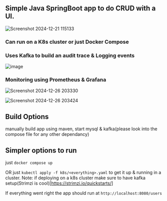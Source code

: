 ## Simple Java SpringBoot app to do CRUD with a UI.
![Screenshot 2024-12-21 115133](https://github.com/user-attachments/assets/4d7dfcf1-4a1d-470f-afc5-d092b2f7faa0)

### Can run on a K8s cluster or just Docker Compose

### Uses Kafka to build an audit trace & Logging events
![image](https://github.com/user-attachments/assets/0f23b5b3-a429-4012-8a49-0b9b3c459ec3)


### Monitoring using Prometheus & Grafana
![Screenshot 2024-12-26 203330](https://github.com/user-attachments/assets/5942202b-b340-4688-a1e5-b8041c9342a8)

![Screenshot 2024-12-26 203424](https://github.com/user-attachments/assets/a56ebd44-9cb7-4514-a0fe-3d4fdc93c662)


## Build Options
manually build app using maven, start mysql & kafka(please look into the compose file for any other dependancy)  

## Simpler options to run
just `docker compose up`  

OR just `kubectl apply -f k8s/<everything>.yaml` to get it up & running in a cluster.
Note: if deploying on a k8s cluster make sure to have kafka setup(Strimzi is cool)[https://strimzi.io/quickstarts/]

If everything went right the app should run at `http://localhost:8080/users`
